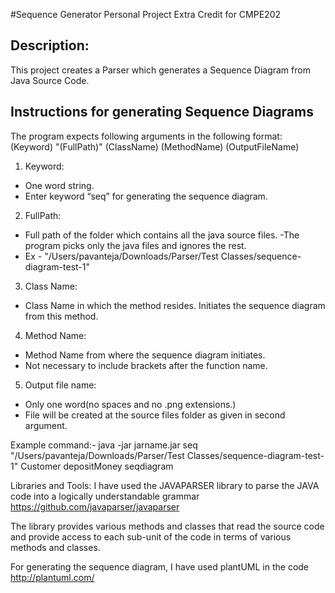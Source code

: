 #Sequence Generator
Personal Project Extra Credit for CMPE202

## Description:
This project creates a Parser which generates a Sequence Diagram from Java Source Code.

## Instructions for generating Sequence Diagrams
The program expects following arguments in the following format:
(Keyword) "(FullPath)" (ClassName) (MethodName) (OutputFileName)

1. Keyword:
  - One word string.
  - Enter keyword “seq” for generating the sequence diagram.

2. FullPath:
  - Full path of the folder which contains all the java source files. 
  -The program picks only the java files and ignores the rest.
  - Ex - "/Users/pavanteja/Downloads/Parser/Test Classes/sequence-diagram-test-1"

3. Class Name:
  - Class Name in which the method resides. Initiates the sequence diagram from this method.

4. Method Name:
  - Method Name from where the sequence diagram initiates.
  - Not necessary to include brackets after the function name.

5. Output file name:
  - Only one word(no spaces and no .png extensions.)
  - File will be created at the source files folder as given in second argument.
   
Example command:-
  java -jar jarname.jar seq "/Users/pavanteja/Downloads/Parser/Test Classes/sequence-diagram-test-1" Customer depositMoney seqdiagram
  
  
 Libraries and Tools:
I have used the JAVAPARSER library to parse the JAVA code into a logically understandable grammar 
https://github.com/javaparser/javaparser

The library provides various methods and classes that read the source code and provide access to each sub-unit of the code in terms of various methods and classes.

For generating the sequence diagram, I have used plantUML in the code
http://plantuml.com/


